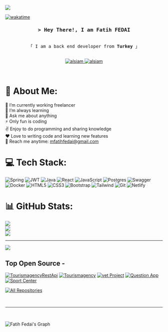 

<a href="https://komarev.com/ghpvc/?username=alsiam">

[![](https://visitcount.itsvg.in/api?id=mfatihfedai&icon=0&color=0)](https://visitcount.itsvg.in)



[![wakatime](https://wakatime.com/badge/user/afc97682-aef8-40d5-a431-64dd371252a5.svg)](https://wakatime.com/@afc97682-aef8-40d5-a431-64dd371252a5)

<!-- Intro  -->
<h3 align="center">
        <samp>&gt; Hey There!, I am
                <b>Fatih FEDAI</b>
        </samp>
</h3>


<p align="center"> 
  <samp>
    <br>
    「 I am a back end developer from <b>Turkey</b> 」
    <br>
    <br>
  </samp>
</p>

<p align="center">
 <a href="https://linkedin.com/in/fatih-fedai" target="_blank">
  <img src="https://img.shields.io/badge/LinkedIn-0077B5?style=for-the-badge&logo=linkedin&logoColor=white" alt="alsiam"/>
 </a>
 <a href="https://instagram.com/fatihfedaii" target="_blank">
  <img src="https://img.shields.io/badge/Instagram-fe4164?style=for-the-badge&logo=instagram&logoColor=white" alt="alsiam" />
 </a> 
</p>
<br />


# 💫 About Me:
🔭 I’m currently working freelancer<br>🌱 I’m always learning <br>💬 Ask me about anything<br>⚡ Only fun is coding<br>✌️ Enjoy to do programming and sharing knowledge<br>❤️ Love to writing code and learning new features<br>📧 Reach me anytime: mfatihfedai@gmail.com<br>




# 💻 Tech Stack:
![Spring](https://img.shields.io/badge/spring-%236DB33F.svg?style=for-the-badge&logo=spring&logoColor=white) 
![JWT](https://img.shields.io/badge/JWT-black?style=for-the-badge&logo=JSON%20web%20tokens) 
![Java](https://img.shields.io/badge/java-%23ED8B00.svg?style=for-the-badge&logo=openjdk&logoColor=white) 
![React](https://img.shields.io/badge/react-%2320232a.svg?style=for-the-badge&logo=react&logoColor=%2361DAFB) 
![JavaScript](https://img.shields.io/badge/javascript-%23323330.svg?style=for-the-badge&logo=javascript&logoColor=%23F7DF1E) 
![Postgres](https://img.shields.io/badge/postgres-%23316192.svg?style=for-the-badge&logo=postgresql&logoColor=white) 
![Swagger](https://img.shields.io/badge/-Swagger-%23Clojure?style=for-the-badge&logo=swagger&logoColor=white) 
![Docker](https://img.shields.io/badge/docker-%230db7ed.svg?style=for-the-badge&logo=docker&logoColor=white)
![HTML5](https://img.shields.io/badge/html5-%23E34F26.svg?style=for-the-badge&logo=html5&logoColor=white) 
![CSS3](https://img.shields.io/badge/css3-%231572B6.svg?style=for-the-badge&logo=css3&logoColor=white) 
![Bootstrap](https://img.shields.io/badge/bootstrap-%238511FA.svg?style=for-the-badge&logo=bootstrap&logoColor=white) 
![Tailwind](https://img.shields.io/badge/Tailwind_CSS-38B2AC?style=for-the-badge&logo=tailwind-css&logoColor=white) 
![Git](https://img.shields.io/badge/git-%23F05033.svg?style=for-the-badge&logo=git&logoColor=white) 
![Netlify](https://img.shields.io/badge/netlify-%23000000.svg?style=for-the-badge&logo=netlify&logoColor=#00C7B7) 
# 📊 GitHub Stats:
![](https://github-readme-stats.vercel.app/api?username=mfatihfedai&theme=dark&hide_border=true&include_all_commits=true&count_private=true)<br/>
![](https://github-readme-streak-stats.herokuapp.com/?user=mfatihfedai&theme=dark&hide_border=true)<br/>
![](https://github-readme-stats.vercel.app/api/top-langs/?username=mfatihfedai&theme=dark&hide_border=true&include_all_commits=true&count_private=true&layout=compact)

---
[![](https://visitcount.itsvg.in/api?id=mfatihfedai&icon=0&color=0)](https://visitcount.itsvg.in)




## Top Open Source -
[![TourismagencyRestApi](https://github-readme-stats.vercel.app/api/pin/?username=mfatihfedai&repo=TourismAgencyRestApi&border_color=7F3FBF&bg_color=0D1117&title_color=C9D1D9&text_color=8B949E&icon_color=7F3FBF)](https://github.com/mfatihfedai/TourismAgencyRestApi)
[![Tourismagency](https://github-readme-stats.vercel.app/api/pin/?username=mfatihfedai&repo=TourismAgency&border_color=7F3FBF&bg_color=0D1117&title_color=C9D1D9&text_color=8B949E&icon_color=7F3FBF)](https://github.com/mfatihfedai/TourismAgency)
[![vet Project](https://github-readme-stats.vercel.app/api/pin/?username=mfatihfedai&repo=Vet-Project&border_color=7F3FBF&bg_color=0D1117&title_color=C9D1D9&text_color=8B949E&icon_color=7F3FBF)](https://github.com/mfatihfedai/Vet-Project)
[![Question App](https://github-readme-stats.vercel.app/api/pin/?username=mfatihfedai&repo=Question-app&border_color=7F3FBF&bg_color=0D1117&title_color=C9D1D9&text_color=8B949E&icon_color=7F3FBF)](https://github.com/mfatihfedai/Question-app)
[![Sport Center](https://github-readme-stats.vercel.app/api/pin/?username=mfatihfedai&repo=Sport-Center&border_color=7F3FBF&bg_color=0D1117&title_color=C9D1D9&text_color=8B949E&icon_color=7F3FBF)](https://github.com/mfatihfedai/Sport-Center)

<p align="left">
  <a href="https://github.com/mfatihfedai?tab=repositories" target="_blank"><img alt="All Repositories" title="All Repositories" src="https://img.shields.io/badge/-All%20Repos-2962FF?style=for-the-badge&logo=koding&logoColor=white"/></a>
</p>

<br/>
<hr/>
<br/>



![Fatih Fedai's Graph](https://github-readme-activity-graph.vercel.app/graph?username=mfatihfedai&custom_title=Fatih%20Fedai%27s%20GitHub%20Activity%20Graph&bg_color=0D1117&color=7F3FBF&line=7F3FBF&point=7F3FBF&area_color=FFFFFF&title_color=FFFFFF&area=true)
